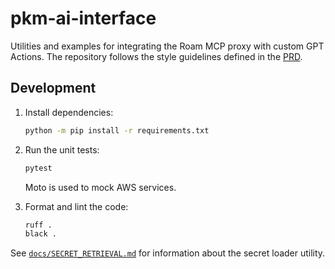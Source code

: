 # pkm-ai-interface

Utilities and examples for integrating the Roam MCP proxy with custom
GPT Actions. The repository follows the style guidelines defined in the
[PRD](.taskmaster/prd.md).

## Development

1. Install dependencies:
   ```bash
   python -m pip install -r requirements.txt
   ```
2. Run the unit tests:
   ```bash
   pytest
   ```
   Moto is used to mock AWS services.

3. Format and lint the code:
   ```bash
   ruff .
   black .
   ```

See [`docs/SECRET_RETRIEVAL.md`](docs/SECRET_RETRIEVAL.md) for
information about the secret loader utility.
